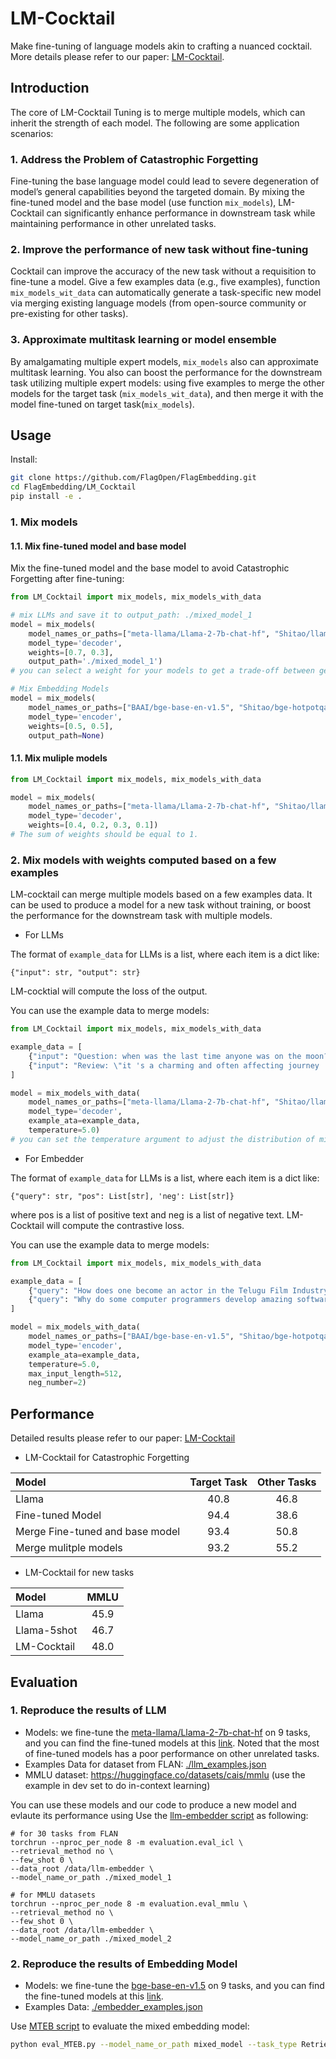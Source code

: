 # LM-Cocktail

Make fine-tuning of language models akin to crafting a nuanced cocktail.
More details please refer to our paper: [LM-Cocktail](https://arxiv.org/abs/2311.13534).

## Introduction

The core of LM-Cocktail Tuning is to merge multiple models, which can inherit the strength of each model. 
The following are some application scenarios:

### 1. Address the Problem of Catastrophic Forgetting
Fine-tuning the base language model could lead to severe degeneration of model’s general capabilities beyond the targeted domain. 
By mixing the fine-tuned model and the base model (use function `mix_models`), LM-Cocktail can significantly enhance performance in downstream task
while maintaining performance in other unrelated
tasks.


### 2. Improve the performance of new task without fine-tuning
Cocktail can improve the accuracy of the new task without a requisition to fine-tune a model.
Give a few examples data (e.g., five examples),  function `mix_models_wit_data` can automatically generate a task-specific new model via merging existing language models (from open-source community or pre-existing for other tasks). 


### 3. Approximate multitask learning or model ensemble

By amalgamating multiple expert models, `mix_models` also can approximate multitask learning.
You also can boost the performance for the downstream task utilizing multiple expert models: using five examples to merge the other models for the target task (`mix_models_wit_data`), and then merge it with the model fine-tuned on target task(`mix_models`).



## Usage

Install: 
```bash
git clone https://github.com/FlagOpen/FlagEmbedding.git
cd FlagEmbedding/LM_Cocktail
pip install -e .
```

### 1. Mix models

#### 1.1. Mix fine-tuned model and base model

Mix the fine-tuned model and the base model to avoid Catastrophic Forgetting after fine-tuning:


```python
from LM_Cocktail import mix_models, mix_models_with_data

# mix LLMs and save it to output_path: ./mixed_model_1
model = mix_models(
    model_names_or_paths=["meta-llama/Llama-2-7b-chat-hf", "Shitao/llama2-ag-news"], 
    model_type='decoder', 
    weights=[0.7, 0.3], 
    output_path='./mixed_model_1')
# you can select a weight for your models to get a trade-off between generality and expertise.

# Mix Embedding Models
model = mix_models(
    model_names_or_paths=["BAAI/bge-base-en-v1.5", "Shitao/bge-hotpotqa"], 
    model_type='encoder', 
    weights=[0.5, 0.5],
    output_path=None)

```

#### 1.1. Mix muliple models
```python
from LM_Cocktail import mix_models, mix_models_with_data

model = mix_models(
    model_names_or_paths=["meta-llama/Llama-2-7b-chat-hf", "Shitao/llama2-ag-news", "Shitao/llama2-nq", "Shitao/llama2-mnli"], 
    model_type='decoder', 
    weights=[0.4, 0.2, 0.3, 0.1])
# The sum of weights should be equal to 1.
```


### 2. Mix models with weights computed based on a few examples
LM-cocktail can merge multiple models based on a few examples data. It can be used to produce a model for a new task without training, or boost the performance for the downstream task with multiple models.

- For LLMs

The format of `example_data` for LLMs is a list, where each item is a dict like:
```
{"input": str, "output": str}
```
LM-cocktial will compute the loss of the output. 

You can use the example data to merge models:

```python
from LM_Cocktail import mix_models, mix_models_with_data

example_data = [
    {"input": "Question: when was the last time anyone was on the moon? Answer:\n", "output": "14 December 1972 UTC"},
    {"input": "Review: \"it 's a charming and often affecting journey . \" Is this movie review sentence negative or positive?\n", "output": "Positive"}
]

model = mix_models_with_data(
    model_names_or_paths=["meta-llama/Llama-2-7b-chat-hf", "Shitao/llama2-ag-news", "Shitao/llama2-nq"], 
    model_type='decoder', 
    example_ata=example_data, 
    temperature=5.0)
# you can set the temperature argument to adjust the distribution of mixing weights
```


- For Embedder

The format of `example_data` for LLMs is a list, where each item is a dict like:
```
{"query": str, "pos": List[str], 'neg': List[str]}
```
where pos is a list of positive text and neg is a list of negative text. LM-Cocktail will compute the contrastive loss. 

You can use the example data to merge models:
```python
from LM_Cocktail import mix_models, mix_models_with_data

example_data = [
    {"query": "How does one become an actor in the Telugu Film Industry?", "pos": [" How do I become an actor in Telugu film industry?"], "neg": [" What is the story of Moses and Ramesses?", " Does caste system affect economic growth of India?"]}, 
    {"query": "Why do some computer programmers develop amazing software or new concepts, while some are stuck with basic programming work?", "pos": [" Why do some computer programmers develops amazing softwares or new concepts, while some are stuck with basics programming works?"], "neg": [" When visiting a friend, do you ever think about what would happen if you did something wildly inappropriate like punch them or destroy their furniture?", " What is the difference between a compliment and flirting?"]}
]

model = mix_models_with_data(
    model_names_or_paths=["BAAI/bge-base-en-v1.5", "Shitao/bge-hotpotqa", "Shitao/bge-quora"], 
    model_type='encoder', 
    example_ata=example_data,
    temperature=5.0,
    max_input_length=512,
    neg_number=2)
```




## Performance
Detailed results please refer to our paper: [LM-Cocktail](https://arxiv.org/abs/2311.13534)

- LM-Cocktail for Catastrophic Forgetting

| Model | Target Task | Other Tasks | 
|:-------------------------------|:--------:|:--------:|
| Llama | 40.8 | 46.8 |
| Fine-tuned Model | 94.4 | 38.6 |
| Merge Fine-tuned and base model | 93.4 | 50.8 |
| Merge mulitple models | 93.2 | 55.2 |

- LM-Cocktail for new tasks

| Model | MMLU |
|:-------------------------------|:--------:|
| Llama | 45.9 | 
| Llama-5shot | 46.7 | 
| LM-Cocktail | 48.0 |




## Evaluation

### 1. Reproduce the results of LLM

- Models: we fine-tune the [meta-llama/Llama-2-7b-chat-hf](https://huggingface.co/meta-llama/Llama-2-7b-chat-hf) on 9 tasks, and you can find the fine-tuned models at this [link](https://huggingface.co/Shitao). Noted that the most of fine-tuned models has a poor performance on other unrelated tasks. 
- Examples Data for dataset from FLAN: [./llm_examples.json]()
- MMLU dataset: https://huggingface.co/datasets/cais/mmlu (use the example in dev set to do in-context learning) 

You can use these models and our code to produce a new model and evlaute its performance using Use the [llm-embedder script](https://github.com/FlagOpen/FlagEmbedding/blob/master/FlagEmbedding/llm_embedder/docs/evaluation.md) as following: 
```
# for 30 tasks from FLAN
torchrun --nproc_per_node 8 -m evaluation.eval_icl \
--retrieval_method no \
--few_shot 0 \
--data_root /data/llm-embedder \
--model_name_or_path ./mixed_model_1

# for MMLU datasets
torchrun --nproc_per_node 8 -m evaluation.eval_mmlu \
--retrieval_method no \
--few_shot 0 \
--data_root /data/llm-embedder \
--model_name_or_path ./mixed_model_2
```


### 2. Reproduce the results of Embedding Model

- Models: we fine-tune the [bge-base-en-v1.5](https://huggingface.co/BAAI/bge-base-en-v1.5) on 9 tasks, and you can find the fine-tuned models at this [link](https://huggingface.co/Shitao).
- Examples Data: [./embedder_examples.json]()
  
Use [MTEB script](https://github.com/FlagOpen/FlagEmbedding/tree/master/C_MTEB) to evaluate the mixed embedding model:
```bash
python eval_MTEB.py --model_name_or_path mixed_model --task_type Retrieval
```

